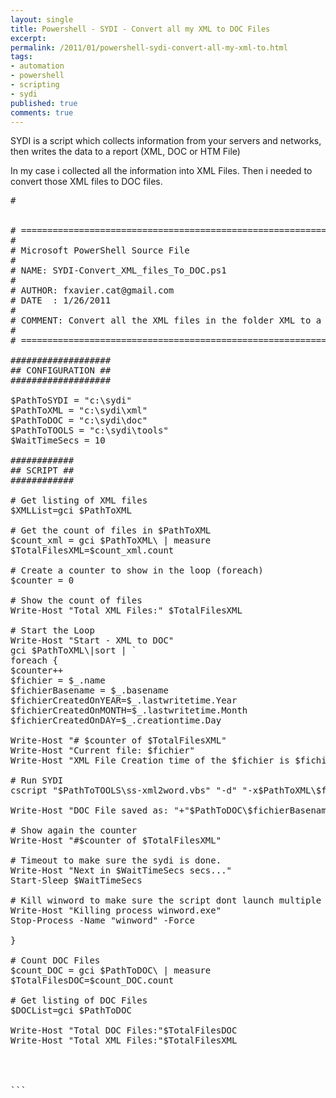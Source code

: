 ```yaml
---
layout: single
title: Powershell - SYDI - Convert all my XML to DOC Files
excerpt: 
permalink: /2011/01/powershell-sydi-convert-all-my-xml-to.html
tags: 
- automation
- powershell
- scripting
- sydi
published: true
comments: true
---
```

SYDI is a script which collects information from your servers and networks, then writes the data to a report (XML, DOC or HTM File)

In my case i collected all the information into XML Files. Then i needed to convert those XML files to DOC files.

<pre class="brush: powershell; ruler: true; first-line: 1; highlight: [2, 4, 6]">#


# ==============================================================================================
# 
# Microsoft PowerShell Source File
# 
# NAME: SYDI-Convert_XML_files_To_DOC.ps1
# 
# AUTHOR: fxavier.cat@gmail.com
# DATE  : 1/26/2011
# 
# COMMENT: Convert all the XML files in the folder XML to a DOC file and output in DOC folder
# 
# ==============================================================================================

###################
## CONFIGURATION ##
###################

$PathToSYDI = "c:\sydi"
$PathToXML = "c:\sydi\xml"
$PathToDOC = "c:\sydi\doc"
$PathToTOOLS = "c:\sydi\tools"
$WaitTimeSecs = 10

############
## SCRIPT ##
############

# Get listing of XML files
$XMLList=gci $PathToXML

# Get the count of files in $PathToXML
$count_xml = gci $PathToXML\ | measure
$TotalFilesXML=$count_xml.count

# Create a counter to show in the loop (foreach)
$counter = 0

# Show the count of files
Write-Host "Total XML Files:" $TotalFilesXML

# Start the Loop
Write-Host "Start - XML to DOC"
gci $PathToXML\|sort | `
foreach {
$counter++
$fichier = $_.name
$fichierBasename = $_.basename
$fichierCreatedOnYEAR=$_.lastwritetime.Year
$fichierCreatedOnMONTH=$_.lastwritetime.Month
$fichierCreatedOnDAY=$_.creationtime.Day

Write-Host "# $counter of $TotalFilesXML"
Write-Host "Current file: $fichier"
Write-Host "XML File Creation time of the $fichier is $fichierCreatedOnYEAR-$fichierCreatedOnMONTH-$fichierCreatedOnDAY"

# Run SYDI
cscript "$PathToTOOLS\ss-xml2word.vbs" "-d" "-x$PathToXML\$fichier" "-l$PathToTOOLS\lang_english.xml" "-o$PathToDOC\$fichierBasename-$fichierCreatedOnYEAR-$fichierCreatedOnMONTH-$fichierCreatedOnDAY.doc"

Write-Host "DOC File saved as: "+"$PathToDOC\$fichierBasename-$fichierCreatedOnYEAR-$fichierCreatedOnMONTH-$fichierCreatedOnDAY.doc"

# Show again the counter
Write-Host "#$counter of $TotalFilesXML"

# Timeout to make sure the sydi is done.
Write-Host "Next in $WaitTimeSecs secs..."
Start-Sleep $WaitTimeSecs

# Kill winword to make sure the script dont launch multiple process
Write-Host "Killing process winword.exe"
Stop-Process -Name "winword" -Force

}

# Count DOC Files
$count_DOC = gci $PathToDOC\ | measure
$TotalFilesDOC=$count_DOC.count

# Get listing of DOC Files
$DOCList=gci $PathToDOC

Write-Host "Total DOC Files:"$TotalFilesDOC
Write-Host "Total XML Files:"$TotalFilesXML




```

